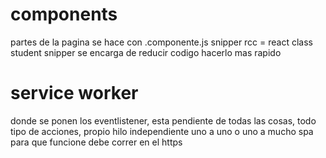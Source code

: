 # components
partes de la pagina se hace con .componente.js
snipper rcc = react class student
snipper se encarga de reducir codigo hacerlo mas rapido

# service worker
donde se ponen los eventlistener, esta pendiente de
todas las cosas, todo tipo de acciones, propio hilo independiente
uno a uno o uno a mucho spa
para que funcione debe correr en el https